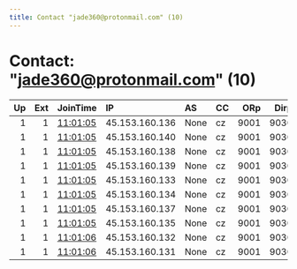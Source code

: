 ```yaml
---
title: Contact "jade360@protonmail.com" (10)
---
```


# Contact: "jade360@protonmail.com" (10)

|   Up |   Ext | JoinTime                                                                                            | IP             | AS   | CC   |   ORp |   Dirp | OS    | Version   | Nickname   |   eFamMembers |
|-----:|------:|:----------------------------------------------------------------------------------------------------|:---------------|:-----|:-----|------:|-------:|:------|:----------|:-----------|--------------:|
|    1 |     1 | [11:01:05](https://metrics.torproject.org/rs.html#details/1F186E04173343305C2F1DFA1021C3E2A204B79D) | 45.153.160.136 | None | cz   |  9001 |   9030 | Linux | 0.3.5.10  | Allen      |            13 |
|    1 |     1 | [11:01:05](https://metrics.torproject.org/rs.html#details/2B97CF2489EFF7B56816B8287D4441218A8F8D76) | 45.153.160.140 | None | cz   |  9001 |   9030 | Linux | 0.3.5.10  | Rayner     |            13 |
|    1 |     1 | [11:01:05](https://metrics.torproject.org/rs.html#details/545937C13369ACA6FD6631C9C3B7B2B2FB13705D) | 45.153.160.138 | None | cz   |  9001 |   9030 | Linux | 0.3.5.10  | Morrison   |            13 |
|    1 |     1 | [11:01:05](https://metrics.torproject.org/rs.html#details/605B115C8310D7D60FEBBEF0E1AE2DD536718F18) | 45.153.160.139 | None | cz   |  9001 |   9030 | Linux | 0.3.5.10  | Krona      |            13 |
|    1 |     1 | [11:01:05](https://metrics.torproject.org/rs.html#details/8CD0D09D8F3E4712E447CD2D7F4DC1D5231CC826) | 45.153.160.133 | None | cz   |  9001 |   9030 | Linux | 0.3.5.10  | Hynn       |            13 |
|    1 |     1 | [11:01:05](https://metrics.torproject.org/rs.html#details/962DFDD80D373269303D8E7B28390F124DD7BA2D) | 45.153.160.134 | None | cz   |  9001 |   9030 | Linux | 0.3.5.10  | Sercy      |            13 |
|    1 |     1 | [11:01:05](https://metrics.torproject.org/rs.html#details/E44364879BA8634C46127084B2AF573F9B4B82A0) | 45.153.160.137 | None | cz   |  9001 |   9030 | Linux | 0.3.5.10  | Jordan     |            13 |
|    1 |     1 | [11:01:05](https://metrics.torproject.org/rs.html#details/FB58E117D11F87F0A291475D603EC61082C3FB15) | 45.153.160.135 | None | cz   |  9001 |   9030 | Linux | 0.3.5.10  | Shon       |            13 |
|    1 |     1 | [11:01:06](https://metrics.torproject.org/rs.html#details/436D2973D31B428CC835FC3D4F560EF8C673F410) | 45.153.160.132 | None | cz   |  9001 |   9030 | Linux | 0.3.5.10  | Eesok      |            13 |
|    1 |     1 | [11:01:06](https://metrics.torproject.org/rs.html#details/BB1B414127F0B28C8024380E59E7454AADBA207A) | 45.153.160.131 | None | cz   |  9001 |   9030 | Linux | 0.3.5.10  | Warth      |            13 |
